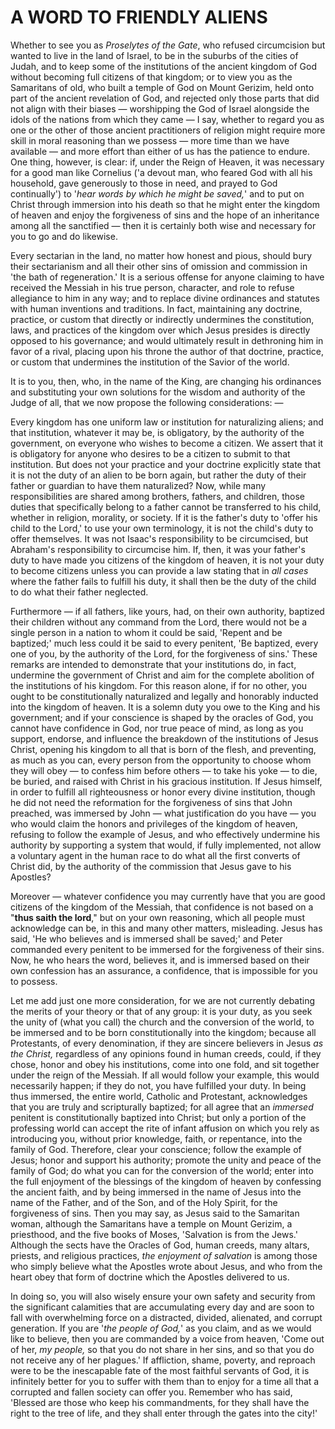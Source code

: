 # A WORD TO FRIENDLY ALIENS

Whether to see you as *Proselytes of the Gate*, who refused circumcision but wanted to live in the land of Israel, to be in the suburbs of the cities of Judah, and to keep some of the institutions of the ancient kingdom of God without becoming full citizens of that kingdom; or to view you as the Samaritans of old, who built a temple of God on Mount Gerizim, held onto part of the ancient revelation of God, and rejected only those parts that did not align with their biases — worshipping the God of Israel alongside the idols of the nations from which they came — I say, whether to regard you as one or the other of those ancient practitioners of religion might require more skill in moral reasoning than we possess — more time than we have available — and more effort than either of us has the patience to endure. One thing, however, is clear: if, under the Reign of Heaven, it was necessary for a good man like Cornelius ('a devout man, who feared God with all his household, gave generously to those in need, and prayed to God continually') to '*hear words by which he might be saved,*' and to put on Christ through immersion into his death so that he might enter the kingdom of heaven and enjoy the forgiveness of sins and the hope of an inheritance among all the sanctified — then it is certainly both wise and necessary for you to go and do likewise.

Every sectarian in the land, no matter how honest and pious, should bury their sectarianism and all their other sins of omission and commission in 'the bath of regeneration.' It is a serious offense for anyone claiming to have received the Messiah in his true person, character, and role to refuse allegiance to him in any way; and to replace divine ordinances and statutes with human inventions and traditions. In fact, maintaining any doctrine, practice, or custom that directly or indirectly undermines the constitution, laws, and practices of the kingdom over which Jesus presides is directly opposed to his governance; and would ultimately result in dethroning him in favor of a rival, placing upon his throne the author of that doctrine, practice, or custom that undermines the institution of the Savior of the world.

It is to you, then, who, in the name of the King, are changing his ordinances and substituting your own solutions for the wisdom and authority of the Judge of all, that we now propose the following considerations: —

Every kingdom has one uniform law or institution for naturalizing aliens; and that institution, whatever it may be, is obligatory, by the authority of the government, on everyone who wishes to become a citizen. We assert that it is obligatory for anyone who desires to be a citizen to submit to that institution. But does not your practice and your doctrine explicitly state that it is not the duty of an alien to be born again, but rather the duty of their father or guardian to have them naturalized? Now, while many responsibilities are shared among brothers, fathers, and children, those duties that specifically belong to a father cannot be transferred to his child, whether in religion, morality, or society. If it is the father's duty to 'offer his child to the Lord,' to use your own terminology, it is not the child's duty to offer themselves. It was not Isaac's responsibility to be circumcised, but Abraham's responsibility to circumcise him. If, then, it was your father's duty to have made you citizens of the kingdom of heaven, it is not your duty to become citizens unless you can provide a law stating that in *all cases* where the father fails to fulfill his duty, it shall then be the duty of the child to do what their father neglected.

Furthermore — if all fathers, like yours, had, on their own authority, baptized their children without any command from the Lord, there would not be a single person in a nation to whom it could be said, 'Repent and be baptized;' much less could it be said to every penitent, 'Be baptized, every one of you, by the authority of the Lord, for the forgiveness of sins.' These remarks are intended to demonstrate that your institutions do, in fact, undermine the government of Christ and aim for the complete abolition of the institutions of his kingdom. For this reason alone, if for no other, you ought to be constitutionally naturalized and legally and honorably inducted into the kingdom of heaven. It is a solemn duty you owe to the King and his government; and if your conscience is shaped by the oracles of God, you cannot have confidence in God, nor true peace of mind, as long as you support, endorse, and influence the breakdown of the institutions of Jesus Christ, opening his kingdom to all that is born of the flesh, and preventing, as much as you can, every person from the opportunity to choose whom they will obey — to confess him before others — to take his yoke — to die, be buried, and raised with Christ in his gracious institution. If Jesus himself, in order to fulfill all righteousness or honor every divine institution, though he did not need the reformation for the forgiveness of sins that John preached, was immersed by John — what justification do you have — you who would claim the honors and privileges of the kingdom of heaven, refusing to follow the example of Jesus, and who effectively undermine his authority by supporting a system that would, if fully implemented, not allow a voluntary agent in the human race to do what all the first converts of Christ did, by the authority of the commission that Jesus gave to his Apostles?

Moreover — whatever confidence you may currently have that you are good citizens of the kingdom of the Messiah, that confidence is not based on a "**thus saith the lord**," but on your own reasoning, which all people must acknowledge can be, in this and many other matters, misleading. Jesus has said, 'He who believes and is immersed shall be saved;' and Peter commanded every penitent to be immersed for the forgiveness of their sins. Now, he who hears the word, believes it, and is immersed based on their own confession has an assurance, a confidence, that is impossible for you to possess.

Let me add just one more consideration, for we are not currently debating the merits of your theory or that of any group: it is your duty, as you seek the unity of (what you call) the church and the conversion of the world, to be immersed and to be born constitutionally into the kingdom; because all Protestants, of every denomination, if they are sincere believers in Jesus *as the Christ,* regardless of any opinions found in human creeds, could, if they chose, honor and obey his institutions, come into one fold, and sit together under the reign of the Messiah. If all would follow your example, this would necessarily happen; if they do not, you have fulfilled your duty. In being thus immersed, the entire world, Catholic and Protestant, acknowledges that you are truly and scripturally baptized; for all agree that an *immersed* penitent is constitutionally baptized into Christ; but only a portion of the professing world can accept the rite of infant affusion on which you rely as introducing you, without prior knowledge, faith, or repentance, into the family of God. Therefore, clear your conscience; follow the example of Jesus; honor and support his authority; promote the unity and peace of the family of God; do what you can for the conversion of the world; enter into the full enjoyment of the blessings of the kingdom of heaven by confessing the ancient faith, and by being immersed in the name of Jesus into the name of the Father, and of the Son, and of the Holy Spirit, for the forgiveness of sins. Then you may say, as Jesus said to the Samaritan woman, although the Samaritans have a temple on Mount Gerizim, a priesthood, and the five books of Moses, 'Salvation is from the Jews.' Although the sects have the Oracles of God, human creeds, many altars, priests, and religious practices, *the enjoyment of salvation* is among those who simply believe what the Apostles wrote about Jesus, and who from the heart obey that form of doctrine which the Apostles delivered to us.

In doing so, you will also wisely ensure your own safety and security from the significant calamities that are accumulating every day and are soon to fall with overwhelming force on a distracted, divided, alienated, and corrupt generation. If you are '*the people of God,*' as you claim, and as we would like to believe, then you are commanded by a voice from heaven, 'Come out of her, *my people,* so that you do not share in her sins, and so that you do not receive any of her plagues.' If affliction, shame, poverty, and reproach were to be the inescapable fate of the most faithful servants of God, it is infinitely better for you to suffer with them than to enjoy for a time all that a corrupted and fallen society can offer you. Remember who has said, 'Blessed are those who keep his commandments, for they shall have the right to the tree of life, and they shall enter through the gates into the city!'
